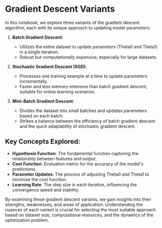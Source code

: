 # Gradient Descent Variants

In this notebook, we explore three variants of the gradient descent algorithm, each with its unique approach to updating model parameters:

1. **Batch Gradient Descent**:
   - Utilizes the entire dataset to update parameters (Theta0 and Theta1) in a single iteration.
   - Robust but computationally expensive, especially for large datasets.

2. **Stochastic Gradient Descent (SGD)**:
   - Processes one training example at a time to update parameters incrementally.
   - Faster and less memory-intensive than batch gradient descent, suitable for online learning scenarios.

3. **Mini-Batch Gradient Descent**:
   - Divides the dataset into small batches and updates parameters based on each batch.
   - Strikes a balance between the efficiency of batch gradient descent and the quick adaptability of stochastic gradient descent.

## Key Concepts Explored:

- **Hypothesis Function**: The fundamental function capturing the relationship between features and output.
- **Cost Function**: Evaluation metric for the accuracy of the model's predictions.
- **Parameter Updates**: The process of adjusting Theta0 and Theta1 to minimize the cost function.
- **Learning Rate**: The step size in each iteration, influencing the convergence speed and stability.

By examining these gradient descent variants, we gain insights into their strengths, weaknesses, and areas of application. Understanding the nuances of each variant is crucial for selecting the most suitable approach based on dataset size, computational resources, and the dynamics of the optimization problem.

